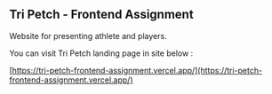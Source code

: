 ## Tri Petch - Frontend Assignment

Website for presenting athlete and players.

You can visit Tri Petch landing page in site below :

[https://tri-petch-frontend-assignment.vercel.app/](https://tri-petch-frontend-assignment.vercel.app/)